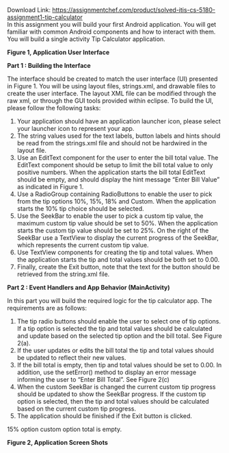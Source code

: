 Download Link: https://assignmentchef.com/product/solved-itis-cs-5180-assignment1-tip-calculator
<br>
In this assignment you will build your first Android application. You will get familiar with common Android components and how to interact with them. You will build a single activity Tip Calculator application.

<strong>Figure 1, Application User Interface </strong>

<strong>Part 1 : Building the Interface </strong>

The interface should be created to match the user interface (UI) presented in Figure 1. You will be using layout files, strings.xml, and drawable files to create the user interface. The layout XML file can be modified through the raw xml, or through the GUI tools provided within eclipse. To build the UI, please follow the following tasks:

<ol>

 <li>Your application should have an application launcher icon, please select your launcher icon to represent your app.</li>

 <li>The string values used for the text labels, button labels and hints should be read from the strings.xml file and should not be hardwired in the layout file.</li>

 <li>Use an EditText component for the user to enter the bill total value. The EditText component should be setup to limit the bill total value to only positive numbers. When the application starts the bill total EditText should be empty, and should display the hint message “Enter Bill Value” as indicated in Figure 1.</li>

 <li>Use a RadioGroup containing RadioButtons to enable the user to pick from the tip options 10%, 15%, 18% and Custom. When the application starts the 10% tip choice should be selected.</li>

 <li>Use the SeekBar to enable the user to pick a custom tip value, the maximum custom tip value should be set to 50%. When the application starts the custom tip value should be set to 25%. On the right of the SeekBar use a TextView to display the current progress of the SeekBar, which represents the current custom tip value.</li>

 <li>Use TextView components for creating the tip and total values. When the application starts the tip and total values should be both set to 0.00.</li>

 <li>Finally, create the Exit button, note that the text for the button should be retrieved from the string.xml file.</li>

</ol>

<strong>Part 2 : Event Handlers and App Behavior (MainActivity) </strong>

In this part you will build the required logic for the tip calculator app. The requirements are as follows:

<ol>

 <li>The tip radio buttons should enable the user to select one of tip options. If a tip option is selected the tip and total values should be calculated and update based on the selected tip option and the bill total. See Figure 2(a).</li>

 <li>If the user updates or edits the bill total the tip and total values should be updated to reflect their new values.</li>

 <li>If the bill total is empty, then tip and total values should be set to 0.00. In addition, use the setError() method to display an error message informing the user to “Enter Bill Total”. See Figure 2(c)</li>

 <li>When the custom SeekBar is changed the current custom tip progress should be updated to show the SeekBar progress. If the custom tip option is selected, then the tip and total values should be calculated based on the current custom tip progress.</li>

 <li>The application should be finished if the Exit button is clicked.</li>

</ol>

15% option                                custom option                             total is empty.

<strong>Figure 2, Application Screen Shots</strong>